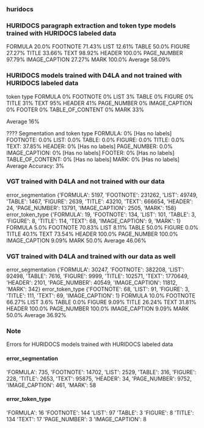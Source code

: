 ### huridocs


### HURIDOCS paragraph extraction and token type models trained with HURIDOCS labeled data

FORMULA 20.0%
FOOTNOTE 71.43%
LIST 12.61%
TABLE 50.0%
FIGURE 27.27%
TITLE 33.66%
TEXT 98.92%
HEADER 100.0%
PAGE_NUMBER 97.79%
IMAGE_CAPTION 27.27%
MARK 100.0%
Average 58.09%

### HURIDOCS models trained with D4LA and not trained with HURIDOCS labeled data

token type
FORMULA  0%
FOOTNOTE  0%
LIST  3%
TABLE  0%
FIGURE  0%
TITLE  31%
TEXT  95%
HEADER  41%
PAGE_NUMBER  0%
IMAGE_CAPTION  0%
FOOTER  0%
TABLE_OF_CONTENT  0%
MARK 33%

Average 16%

???? Segmentation and token type
FORMULA: 0% [Has no labels]
FOOTNOTE: 0.0%
LIST: 0.0%
TABLE: 0.0%
FIGURE: 0.0%
TITLE: 0.0%
TEXT: 37.85%
HEADER: 0% [Has no labels]
PAGE_NUMBER: 0.0%
IMAGE_CAPTION: 0% [Has no labels]
FOOTER: 0% [Has no labels]
TABLE_OF_CONTENT: 0% [Has no labels]
MARK: 0% [Has no labels]
Average Accuracy: 3%

### VGT trained with D4LA and not trained with our data

error_segmentation
{'FORMULA': 5197, 'FOOTNOTE': 231262, 'LIST': 49749, 'TABLE': 1467, 'FIGURE': 2639, 'TITLE': 43210, 'TEXT': 666654, 'HEADER': 24, 'PAGE_NUMBER': 13791, 'IMAGE_CAPTION': 2505, 'MARK': 158}
error_token_type
{'FORMULA': 19, 'FOOTNOTE': 134, 'LIST': 101, 'TABLE': 3, 'FIGURE': 8, 'TITLE': 114, 'TEXT': 68, 'IMAGE_CAPTION': 9, 'MARK': 1}
FORMULA 5.0%
FOOTNOTE 70.83%
LIST 8.11%
TABLE 50.0%
FIGURE 0.0%
TITLE 40.1%
TEXT 73.54%
HEADER 100.0%
PAGE_NUMBER 100.0%
IMAGE_CAPTION 9.09%
MARK 50.0%
Average 46.06%


### VGT trained with D4LA and trained with our data as well

error_segmentation
{'FORMULA': 30247, 'FOOTNOTE': 382208, 'LIST': 92498, 'TABLE': 7616, 'FIGURE': 9999, 'TITLE': 102571, 'TEXT': 1770649, 'HEADER': 2101, 'PAGE_NUMBER': 40549, 'IMAGE_CAPTION': 11812, 'MARK': 342}
error_token_type
{'FOOTNOTE': 68, 'LIST': 91, 'FIGURE': 3, 'TITLE': 111, 'TEXT': 69, 'IMAGE_CAPTION': 1}
FORMULA 10.0%
FOOTNOTE 66.27%
LIST 3.6%
TABLE 0.0%
FIGURE 9.09%
TITLE 26.24%
TEXT 31.81%
HEADER 100.0%
PAGE_NUMBER 100.0%
IMAGE_CAPTION 9.09%
MARK 50.0%
Average 36.92%



### Note

Errors for HURIDOCS models trained with HURIDOCS labeled data

#### error_segmentation

'FORMULA': 735, 
'FOOTNOTE': 14702, 
'LIST': 2529, 
'TABLE': 316, 
'FIGURE': 228, 
'TITLE': 2653, 
'TEXT': 95875, 
'HEADER': 34, 
'PAGE_NUMBER': 9752, 
'IMAGE_CAPTION': 461, 
'MARK': 58

#### error_token_type
'FORMULA': 16
 'FOOTNOTE': 144
 'LIST': 97
 'TABLE': 3
 'FIGURE': 8
 'TITLE': 134
 'TEXT': 17
 'PAGE_NUMBER': 3
 'IMAGE_CAPTION': 8


